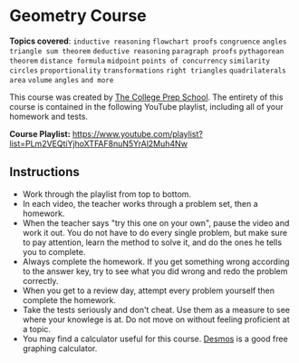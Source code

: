 # Geometry Course

**Topics covered**:
`inductive reasoning`
`flowchart proofs`
`congruence`
`angles`
`triangle sum theorem`
`deductive reasoning`
`paragraph proofs`
`pythagorean theorem`
`distance formula`
`midpoint`
`points of concurrency`
`similarity`
`circles`
`proportionality`
`transformations`
`right triangles`
`quadrilaterals`
`area`
`volume`
`angles`
`and more`

This course was created by [The College Prep School](https://www.youtube.com/@thecollegeprepschool4486). The entirety of this course is contained in the following YouTube playlist, including all of your homework and tests.

**Course Playlist:** <https://www.youtube.com/playlist?list=PLm2VEQtiYjhoXTFAF8nuN5YrAl2Muh4Nw>

## Instructions

- Work through the playlist from top to bottom.
- In each video, the teacher works through a problem set, then a homework.
- When the teacher says "try this one on your own", pause the video and work it out. You do not have to do every single problem, but make sure to pay attention, learn the method to solve it, and do the ones he tells you to complete.
- Always complete the homework. If you get something wrong according to the answer key, try to see what you did wrong and redo the problem correctly.
- When you get to a review day, attempt every problem yourself then complete the homework.
- Take the tests seriously and don't cheat. Use them as a measure to see where your knowlege is at. Do not move on without feeling proficient at a topic.
- You may find a calculator useful for this course. [Desmos](https://www.desmos.com/calculator) is a good free graphing calculator.